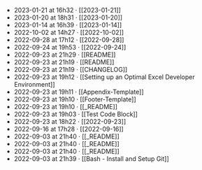 - 2023-01-21 at 16h32 · [[2023-01-21]]
- 2023-01-20 at 18h31 · [[2023-01-20]]
- 2023-01-14 at 16h39 · [[2023-01-14]]
- 2022-10-02 at 14h27 · [[2022-10-02]]
- 2022-09-28 at 17h12 · [[2022-09-28]]
- 2022-09-24 at 19h53 · [[2022-09-24]]
- 2022-09-23 at 21h29 · [[README]]
- 2022-09-23 at 21h19 · [[README]]
- 2022-09-23 at 21h19 · [[CHANGELOG]]
- 2022-09-23 at 19h12 · [[Setting up an Optimal Excel Developer Environment]]
- 2022-09-23 at 19h11 · [[Appendix-Template]]
- 2022-09-23 at 19h10 · [[Footer-Template]]
- 2022-09-23 at 19h10 · [[_README]]
- 2022-09-23 at 19h03 · [[Test Code Block]]
- 2022-09-23 at 18h22 · [[2022-09-23]]
- 2022-09-16 at 17h28 · [[2022-09-16]]
- 2022-09-03 at 21h40 · [[_README]]
- 2022-09-03 at 21h40 · [[_README]]
- 2022-09-03 at 21h40 · [[_README]]
- 2022-09-03 at 21h39 · [[Bash - Install and Setup Git]]
